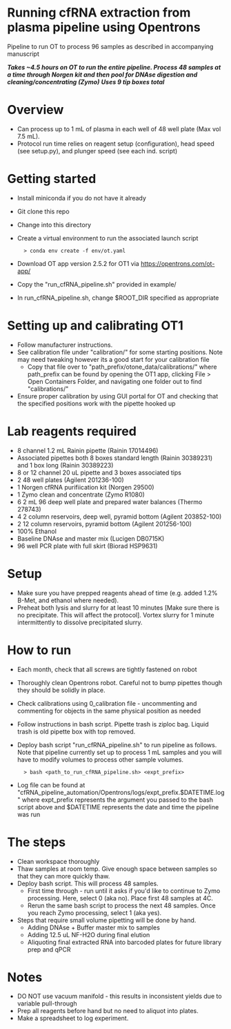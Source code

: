 # Running cfRNA extraction from plasma pipeline using Opentrons
Pipeline to run OT to process 96 samples as described in accompanying manuscript

***Takes ~4.5 hours on OT to run the entire pipeline. Process 48 samples at a time through Norgen kit and then pool for DNAse digestion and cleaning/concentrating (Zymo)***
***Uses 9 tip boxes total***

# Overview
* Can process up to 1 mL of plasma in each well of 48 well plate (Max vol 7.5 mL).
* Protocol run time relies on reagent setup (configuration), head speed (see setup.py), and plunger speed (see each ind. script)

# Getting started
* Install miniconda if you do not have it already
* Git clone this repo
* Change into this directory
* Create a virtual environment to run the associated launch script

		> conda env create -f env/ot.yaml
* Download OT app version 2.5.2 for OT1 via https://opentrons.com/ot-app/
* Copy the "run_cfRNA_pipeline.sh" provided in example/
* In run_cfRNA_pipeline.sh, change $ROOT_DIR specified as appropriate

# Setting up and calibrating OT1
* Follow manufacturer instructions. 
* See calibration file under "calibration/" for some starting positions. Note may need tweaking however its a good start for your calibration file
	* Copy that file over to "path_prefix/otone_data/calibrations/" where path_prefix can be found by opening the OT1 app, clicking File > Open Containers Folder, and navigating one folder out to find "calibrations/"
* Ensure proper calibration by using GUI portal for OT and checking that the specified positions work with the pipette hooked up

# Lab reagents required
* 8 channel 1.2 mL Rainin pipette (Rainin 17014496)
* Associated pipettes both 8 boxes standard length (Rainin 30389231) and 1 box long (Rainin 30389223)
* 8 or 12 channel 20 uL pipette and 3 boxes associated tips
* 2 48 well plates (Agilent 201236-100)
* 1 Norgen cfRNA purifiication kit (Norgen 29500)
* 1 Zymo clean and concentrate (Zymo R1080)
* 6 2 mL 96 deep well plate and prepared water balances (Thermo 278743)
* 4 2 column reservoirs, deep well, pyramid bottom (Agilent 203852-100)
* 2 12 column reservoirs, pyramid bottom (Agilent 201256-100)
* 100% Ethanol
* Baseline DNAse and master mix (Lucigen DB0715K)
* 96 well PCR plate with full skirt (Biorad HSP9631)

# Setup
* Make sure you have prepped reagents ahead of time (e.g. added 1.2% B-Met, and ethanol where needed).
* Preheat both lysis and slurry for at least 10 minutes [Make sure there is no precipitate. This will affect the protocol]. Vortex slurry for 1 minute intermittently to dissolve precipitated slurry.

# How to run
* Each month, check that all screws are tightly fastened on robot
* Thoroughly clean Opentrons robot. Careful not to bump pipettes though they should be solidly in place.
* Check calibrations using 0_calibration file - uncommenting and commenting for objects in the same physical position as needed
* Follow instructions in bash script. Pipette trash is ziploc bag. Liquid trash is old pipette box with top removed.
* Deploy bash script "run_cfRNA_pipeline.sh" to run pipeline as follows. Note that pipeline currently set up to process 1 mL samples and you will have to modify volumes to process other sample volumes.
		
		> bash <path_to_run_cfRNA_pipeline.sh> <expt_prefix>
		
* Log file can be found at "cfRNA_pipeline_automation/Opentrons/logs/expt_prefix.$DATETIME.log" where expt_prefix represents the argument you passed to the bash script above and $DATETIME represents the date and time the pipeline was run

# The steps
* Clean workspace thoroughly
* Thaw samples at room temp. Give enough space between samples so that they can more quickly thaw.
* Deploy bash script. This will process 48 samples.
	* First time through - run until it asks if you'd like to continue to Zymo processing. Here, select 0 (aka no). Place first 48 samples at 4C.
	* Rerun the same bash script to process the next 48 samples. Once you reach Zymo processing, select 1 (aka yes).
* Steps that require small volume pipetting will be done by hand.
	* Adding DNAse + Buffer master mix to samples
	* Adding 12.5 uL NF-H2O during final elution
	* Aliquoting final extracted RNA into barcoded plates for future library prep and qPCR

# Notes
* DO NOT use vacuum manifold - this results in inconsistent yields due to variable pull-through
* Prep all reagents before hand but no need to aliquot into plates.
* Make a spreadsheet to log experiment.
